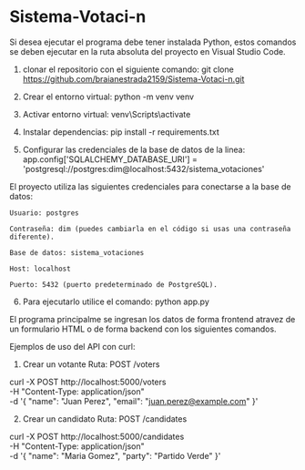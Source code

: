 # Sistema-Votaci-n

Si desea ejecutar el programa debe tener instalada Python, estos comandos se deben ejecutar en la ruta absoluta del proyecto en Visual Studio Code. 

1. clonar el repositorio con el siguiente comando:
git clone https://github.com/braianestrada2159/Sistema-Votaci-n.git

2. Crear el entorno virtual:
python -m venv venv

3. Activar entorno virtual:	
venv\Scripts\activate

4. Instalar dependencias:
pip install -r requirements.txt

5. Configurar las credenciales de la base de datos de la linea: 
	app.config['SQLALCHEMY_DATABASE_URI'] = 'postgresql://postgres:dim@localhost:5432/sistema_votaciones'

El proyecto utiliza las siguientes credenciales para conectarse a la base de datos:

	Usuario: postgres

	Contraseña: dim (puedes cambiarla en el código si usas una contraseña diferente).

	Base de datos: sistema_votaciones

	Host: localhost

	Puerto: 5432 (puerto predeterminado de PostgreSQL).

6. Para ejecutarlo utilice el comando:
python app.py


El programa principalme se ingresan los datos de forma frontend atravez de un formulario HTML o de forma backend con los siguientes comandos.

Ejemplos de uso del API con curl:

1. Crear un votante
Ruta: POST /voters

curl -X POST http://localhost:5000/voters \
-H "Content-Type: application/json" \
-d '{
    "name": "Juan Perez",
    "email": "juan.perez@example.com"
}'

2. Crear un candidato
Ruta: POST /candidates

curl -X POST http://localhost:5000/candidates \
-H "Content-Type: application/json" \
-d '{
    "name": "Maria Gomez",
    "party": "Partido Verde"
}'
